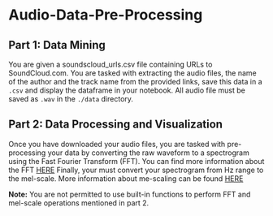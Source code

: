 # Audio-Data-Pre-Processing

## Part 1: Data Mining
You are given a soundscloud_urls.csv file containing URLs to SoundCloud.com. You are tasked with extracting the audio files, the name of the author and the track name from the provided links, save this data in a `.csv` and display the dataframe in your notebook. All audio file must be saved as `.wav` in the `./data` directory. 

## Part 2: Data Processing and Visualization
Once you have downloaded your audio files, you are tasked with pre-processing your data by converting the raw waveform to a spectrogram using the Fast Fourier Transform (FFT). You can find more information about the FFT [HERE](http://www.dspguide.com/ch12.htm)
Finally, your must convert your spectrogram from Hz range to the mel-scale. More information about me-scaling can be found [HERE](http://pdf-s3.xuebalib.com:1262/249gn34RBxh1.pdf)

**Note:** You are not permitted to use built-in functions to perform FFT and mel-scale operations mentioned in part 2. 
